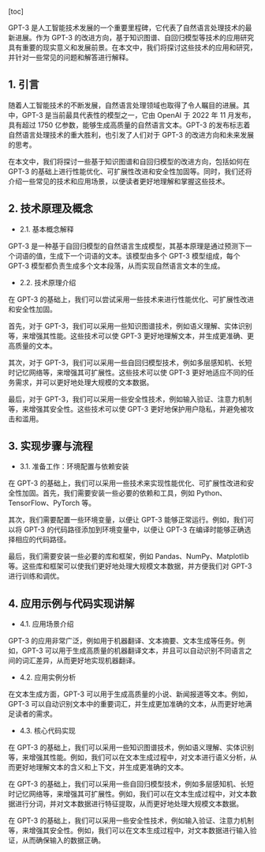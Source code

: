 
[toc]                    
                
                
GPT-3 是人工智能技术发展的一个重要里程碑，它代表了自然语言处理技术的最新进展。作为 GPT-3 的改进方向，基于知识图谱、自回归模型等技术的应用研究具有重要的现实意义和发展前景。在本文中，我们将探讨这些技术的应用和研究，并针对一些常见的问题和解答进行解释。

## 1. 引言

随着人工智能技术的不断发展，自然语言处理领域也取得了令人瞩目的进展。其中，GPT-3 是当前最具代表性的模型之一，它由 OpenAI 于 2022 年 11 月发布，具有超过 1750 亿参数，能够生成高质量的自然语言文本。GPT-3 的发布标志着自然语言处理技术的重大胜利，也引发了人们对于 GPT-3 的改进方向和未来发展的思考。

在本文中，我们将探讨一些基于知识图谱和自回归模型的改进方向，包括如何在 GPT-3 的基础上进行性能优化、可扩展性改进和安全性加固等。同时，我们还将介绍一些常见的技术和应用场景，以便读者更好地理解和掌握这些技术。

## 2. 技术原理及概念

- 2.1. 基本概念解释

GPT-3 是一种基于自回归模型的自然语言生成模型，其基本原理是通过预测下一个词语的值，生成下一个词语的文本。该模型由多个 GPT-3 模型组成，每个 GPT-3 模型都负责生成多个文本段落，从而实现自然语言文本的生成。

- 2.2. 技术原理介绍

在 GPT-3 的基础上，我们可以尝试采用一些技术来进行性能优化、可扩展性改进和安全性加固。

首先，对于 GPT-3，我们可以采用一些知识图谱技术，例如语义理解、实体识别等，来增强其性能。这些技术可以使 GPT-3 更好地理解文本，并生成更准确、更高质量的文本。

其次，对于 GPT-3，我们可以采用一些自回归模型技术，例如多层感知机、长短时记忆网络等，来增强其可扩展性。这些技术可以使 GPT-3 更好地适应不同的任务需求，并可以更好地处理大规模的文本数据。

最后，对于 GPT-3，我们可以采用一些安全性技术，例如输入验证、注意力机制等，来增强其安全性。这些技术可以使 GPT-3 更好地保护用户隐私，并避免被攻击和滥用。

## 3. 实现步骤与流程

- 3.1. 准备工作：环境配置与依赖安装

在 GPT-3 的基础上，我们可以采用一些技术来实现性能优化、可扩展性改进和安全性加固。首先，我们需要安装一些必要的依赖和工具，例如 Python、TensorFlow、PyTorch 等。

其次，我们需要配置一些环境变量，以便让 GPT-3 能够正常运行。例如，我们可以将 GPT-3 的代码路径添加到环境变量中，以便让 GPT-3 在编译时能够正确选择相应的代码路径。

最后，我们需要安装一些必要的库和框架，例如 Pandas、NumPy、Matplotlib 等。这些库和框架可以使我们更好地处理大规模文本数据，并方便我们对 GPT-3 进行训练和调优。

## 4. 应用示例与代码实现讲解

- 4.1. 应用场景介绍

GPT-3 的应用非常广泛，例如用于机器翻译、文本摘要、文本生成等任务。例如，GPT-3 可以用于生成高质量的机器翻译文本，并且可以自动识别不同语言之间的词汇差异，从而更好地实现机器翻译。

- 4.2. 应用实例分析

在文本生成方面，GPT-3 可以用于生成高质量的小说、新闻报道等文本。例如，GPT-3 可以自动识别文本中的重要词汇，并生成更加准确的文本，从而更好地满足读者的需求。

- 4.3. 核心代码实现

在 GPT-3 的基础上，我们可以采用一些知识图谱技术，例如语义理解、实体识别等，来增强其性能。例如，我们可以在文本生成过程中，对文本进行语义分析，从而更好地理解文本的含义和上下文，并生成更准确的文本。

在 GPT-3 的基础上，我们可以采用一些自回归模型技术，例如多层感知机、长短时记忆网络等，来增强其可扩展性。例如，我们可以在文本生成过程中，对文本数据进行分词，并对文本数据进行特征提取，从而更好地处理大规模文本数据。

在 GPT-3 的基础上，我们可以采用一些安全性技术，例如输入验证、注意力机制等，来增强其安全性。例如，我们可以在文本生成过程中，对文本数据进行输入验证，从而确保输入的数据正确。

